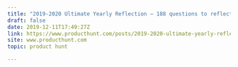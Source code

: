 ```yaml
---
title: "2019-2020 Ultimate Yearly Reflection — 188 questions to reflect, integrate, & set yearly intentions"
draft: false
date: 2019-12-11T17:49:27Z
link: https://www.producthunt.com/posts/2019-2020-ultimate-yearly-reflection?utm_medium=RSS&utm_source=hune
site: www.producthunt.com
topic: product hunt  

---
```

